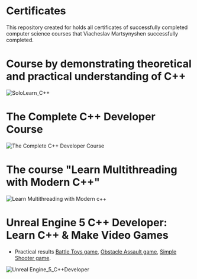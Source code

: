 # Certificates
This repository created for holds all certificates of successfully completed computer science courses that Viacheslav Martsynyshen successfully completed.

#  Course by demonstrating theoretical and practical understanding of C++
![SoloLearn_C++](https://github.com/ViacheslavM653/Certificates/assets/106179360/9def2d50-17c8-42a5-8fdd-0f0489533225)

# The Complete C++ Developer Course
![The Complete C++ Developer Course](https://github.com/ViacheslavM653/Certificates/assets/106179360/bf4224b8-ccc7-485b-9654-46a60ce0091e)

#  The course  "Learn Multithreading with Modern C++"
![Learn Multithreading with Modern c++](https://github.com/ViacheslavM653/Certificates/assets/106179360/74915fb2-7702-4ce2-9c17-8f0912050a9c)

# Unreal Engine 5 C++ Developer: Learn C++ & Make Video Games
 - Practical results [Battle Toys game](https://github.com/ViacheslavM653/Battle_Toys), [Obstacle Assault game](https://github.com/ViacheslavM653/Obstacle_Assault), [Simple Shooter game](https://github.com/ViacheslavM653/Simple_Shooter/tree/master).

![Unreal Engine_5_C++Developer](https://github.com/ViacheslavM653/Certificates/assets/106179360/8ea90580-1458-4606-83d1-ab8b899a8e3c)
